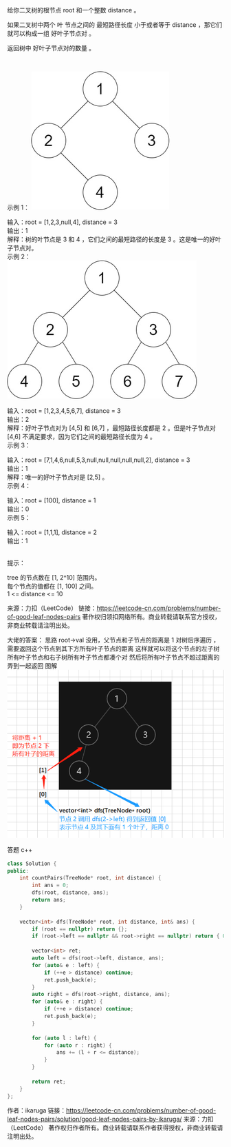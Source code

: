 给你二叉树的根节点 root 和一个整数 distance 。

如果二叉树中两个 叶 节点之间的 最短路径长度 小于或者等于 distance ，那它们就可以构成一组 好叶子节点对 。

返回树中 好叶子节点对的数量 。

 

示例 1：
![image](https://github.com/kaishuideweidao/LeetCode/blob/master/%E7%AC%AC199%E5%9C%BA%E5%8A%9B%E6%89%A3%E5%91%A8%E8%B5%9B/1.jpg)



输入：root = [1,2,3,null,4], distance = 3  
输出：1  
解释：树的叶节点是 3 和 4 ，它们之间的最短路径的长度是 3 。这是唯一的好叶子节点对。  
示例 2：  
![image](https://github.com/kaishuideweidao/LeetCode/blob/master/%E7%AC%AC199%E5%9C%BA%E5%8A%9B%E6%89%A3%E5%91%A8%E8%B5%9B/2.jpg)  


输入：root = [1,2,3,4,5,6,7], distance = 3  
输出：2  
解释：好叶子节点对为 [4,5] 和 [6,7] ，最短路径长度都是 2 。但是叶子节点对 [4,6] 不满足要求，因为它们之间的最短路径长度为 4 。  
示例 3：  

输入：root = [7,1,4,6,null,5,3,null,null,null,null,null,2], distance = 3  
输出：1  
解释：唯一的好叶子节点对是 [2,5] 。  
示例 4：  

输入：root = [100], distance = 1  
输出：0  
示例 5：  

输入：root = [1,1,1], distance = 2  
输出：1  
 

提示：  
 
tree 的节点数在 [1, 2^10] 范围内。  
每个节点的值都在 [1, 100] 之间。  
1 <= distance <= 10  

来源：力扣（LeetCode）
链接：https://leetcode-cn.com/problems/number-of-good-leaf-nodes-pairs
著作权归领扣网络所有。商业转载请联系官方授权，非商业转载请注明出处。

大佬的答案：
思路
root->val 没用，父节点和子节点的距离是 1
对树后序遍历 ，需要返回这个节点到其下方所有叶子节点的距离
这样就可以将这个节点的左子树所有叶子节点和右子树所有叶子节点都凑个对
然后将所有叶子节点不超过距离的弄到一起返回
图解
![image](https://github.com/kaishuideweidao/LeetCode/blob/master/%E7%AC%AC199%E5%9C%BA%E5%8A%9B%E6%89%A3%E5%91%A8%E8%B5%9B/%E5%9B%BE%E8%A7%A3.png)

答题
c++
```C++
class Solution {
public:
    int countPairs(TreeNode* root, int distance) {
        int ans = 0;
        dfs(root, distance, ans);
        return ans;
    }

    vector<int> dfs(TreeNode* root, int distance, int& ans) {
        if (root == nullptr) return {};
        if (root->left == nullptr && root->right == nullptr) return { 0 };

        vector<int> ret;
        auto left = dfs(root->left, distance, ans);
        for (auto& e : left) {
            if (++e > distance) continue;
            ret.push_back(e);
        }
        auto right = dfs(root->right, distance, ans);
        for (auto& e : right) {
            if (++e > distance) continue;
            ret.push_back(e);
        }

        for (auto l : left) {
            for (auto r : right) {
                ans += (l + r <= distance);
            }
        }

        return ret;
    }
};
```
作者：ikaruga
链接：https://leetcode-cn.com/problems/number-of-good-leaf-nodes-pairs/solution/good-leaf-nodes-pairs-by-ikaruga/
来源：力扣（LeetCode）
著作权归作者所有。商业转载请联系作者获得授权，非商业转载请注明出处。
